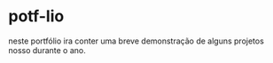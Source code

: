 # potf-lio
neste portfólio ira conter uma breve demonstração de alguns projetos nosso durante o ano.
